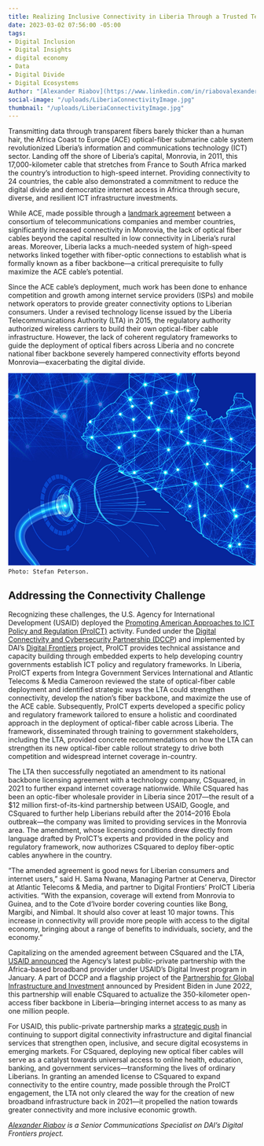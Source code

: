 ```yaml
---
title: Realizing Inclusive Connectivity in Liberia Through a Trusted Technical Engagement
date: 2023-03-02 07:56:00 -05:00
tags:
- Digital Inclusion
- Digital Insights
- digital economy
- Data
- Digital Divide
- Digital Ecosystems
Author: "[Alexander Riabov](https://www.linkedin.com/in/riabovalexander/)"
social-image: "/uploads/LiberiaConnectivityImage.jpg"
thumbnail: "/uploads/LiberiaConnectivityImage.jpg"
---
```


Transmitting data through transparent fibers barely thicker than a human hair, the Africa Coast to Europe (ACE) optical-fiber submarine cable system revolutionized Liberia’s information and communications technology (ICT) sector. Landing off the shore of Liberia’s capital, Monrovia, in 2011, this 17,000-kilometer cable that stretches from France to South Africa marked the country’s introduction to high-speed internet. Providing connectivity to 24 countries, the cable also demonstrated a commitment to reduce the digital divide and democratize internet access in Africa through secure, diverse, and resilient ICT infrastructure investments.  

While ACE, made possible through a [landmark agreement](https://ace-submarinecable.com/en/members/) between a consortium of telecommunications companies and member countries, significantly increased connectivity in Monrovia, the lack of optical fiber cables beyond the capital resulted in low connectivity in Liberia’s rural areas. Moreover, Liberia lacks a much-needed system of high-speed networks linked together with fiber-optic connections to establish what is formally known as a fiber backbone—a critical prerequisite to fully maximize the ACE cable’s potential.

<!--more-->

Since the ACE cable’s deployment, much work has been done to enhance competition and growth among internet service providers (ISPs) and mobile network operators to provide greater connectivity options to Liberian consumers. Under a revised technology license issued by the Liberia Telecommunications Authority (LTA) in 2015, the regulatory authority authorized wireless carriers to build their own optical-fiber cable infrastructure. However, the lack of coherent regulatory frameworks to guide the deployment of optical fibers across Liberia and no concrete national fiber backbone severely hampered connectivity efforts beyond Monrovia—exacerbating the digital divide. 

![LiberiaConnectivityImage-12074e.jpg](/uploads/LiberiaConnectivityImage-12074e.jpg)`Photo: Stefan Peterson.`

## Addressing the Connectivity Challenge

Recognizing these challenges, the U.S. Agency for International Development (USAID) deployed the [Promoting American Approaches to ICT Policy and Regulation (ProICT)](https://www.usaid.gov/digital-development/pro-ict-factsheet) activity. Funded under the [Digital Connectivity and Cybersecurity Partnership (DCCP](https://www.usaid.gov/digital-development/digital-connectivity-cybersecurity-partnership)) and implemented by DAI’s [Digital Frontiers](https://www.dai.com/our-work/projects/worldwide-digital-frontiers-df) project, ProICT provides technical assistance and capacity building through embedded experts to help developing country governments establish ICT policy and regulatory frameworks. In Liberia, ProICT experts from Integra Government Services International and Atlantic Telecoms & Media Cameroon reviewed the state of optical-fiber cable deployment and identified strategic ways the LTA could strengthen connectivity, develop the nation’s fiber backbone, and maximize the use of the ACE cable. Subsequently, ProICT experts developed a specific policy and regulatory framework tailored to ensure a holistic and coordinated approach in the deployment of optical-fiber cable across Liberia. The framework, disseminated through training to government stakeholders, including the LTA, provided concrete recommendations on how the LTA can strengthen its new optical-fiber cable rollout strategy to drive both competition and widespread internet coverage in-country.

The LTA then successfully negotiated an amendment to its national backbone licensing agreement with a technology company, CSquared, in 2021 to further expand internet coverage nationwide. While CSquared has been an optic-fiber wholesale provider in Liberia since 2017—the result of a $12 million first-of-its-kind partnership between USAID, Google, and CSquared to further help Liberians rebuild after the 2014–2016 Ebola outbreak—the company was limited to providing services in the Monrovia area. The amendment, whose licensing conditions drew directly from language drafted by ProICT’s experts and provided in the policy and regulatory framework, now authorizes CSquared to deploy fiber-optic cables anywhere in the country.

“The amended agreement is good news for Liberian consumers and internet users,” said H. Sama Nwana, Managing Partner at Cenerva, Director at Atlantic Telecoms & Media, and partner to Digital Frontiers’ ProICT Liberia activities. “With the expansion, coverage will extend from Monrovia to Guinea, and to the Cote d’Ivoire border covering counties like Bong, Margibi, and Nimbal. It should also cover at least 10 major towns. This increase in connectivity will provide more people with access to the digital economy, bringing about a range of benefits to individuals, society, and the economy.” 

Capitalizing on the amended agreement between CSquared and the LTA, [USAID announced](https://www.usaid.gov/news-information/press-releases/jan-09-2023-usaid-announces-four-new-public-private-partnerships-under-digital-invest-program-support-digital-finance-and-internet-service-providers) the Agency’s latest public-private partnership with the Africa-based broadband provider under USAID’s Digital Invest program in January. A part of DCCP and a flagship project of the [Partnership for Global Infrastructure and Investment](https://www.whitehouse.gov/briefing-room/statements-releases/2022/06/26/fact-sheet-president-biden-and-g7-leaders-formally-launch-the-partnership-for-global-infrastructure-and-investment/) announced by President Biden in June 2022, this partnership will enable CSquared to actualize the 350-kilometer open-access fiber backbone in Liberia—bringing internet access to as many as one million people. 

For USAID, this public-private partnership marks a [strategic push](https://files.digitalfrontiersdai.com/media/documents/ProICT_Liberia_Success_Story.pdf) in continuing to support digital connectivity infrastructure and digital financial services that strengthen open, inclusive, and secure digital ecosystems in emerging markets. For CSquared, deploying new optical fiber cables will serve as a catalyst towards universal access to online health, education, banking, and government services—transforming the lives of ordinary Liberians. In granting an amended license to CSquared to expand connectivity to the entire country, made possible through the ProICT engagement, the LTA not only cleared the way for the creation of new broadband infrastructure back in 2021—it propelled the nation towards greater connectivity and more inclusive economic growth. 

*[Alexander Riabov](https://www.linkedin.com/in/riabovalexander/) is a Senior Communications Specialist on DAI’s Digital Frontiers project.*